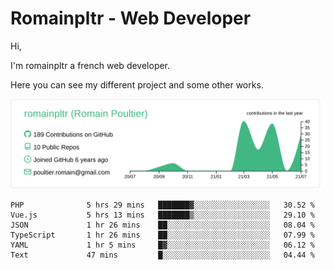 # Romainpltr - Web Developer

Hi,

I'm romainpltr a french web developer.

Here you can see my different project and some other works.



[![](https://raw.githubusercontent.com/romainpltr/romainpltr/master/profile-summary-card-output/vue/0-profile-details.svg)](https://github.com/vn7n24fzkq/github-profile-summary-cards)

<!--START_SECTION:waka-->

```text
PHP              5 hrs 29 mins   ███████▓░░░░░░░░░░░░░░░░░   30.52 %
Vue.js           5 hrs 13 mins   ███████▒░░░░░░░░░░░░░░░░░   29.10 %
JSON             1 hr 26 mins    ██░░░░░░░░░░░░░░░░░░░░░░░   08.04 %
TypeScript       1 hr 26 mins    ██░░░░░░░░░░░░░░░░░░░░░░░   07.99 %
YAML             1 hr 5 mins     █▓░░░░░░░░░░░░░░░░░░░░░░░   06.12 %
Text             47 mins         █░░░░░░░░░░░░░░░░░░░░░░░░   04.44 %
```

<!--END_SECTION:waka-->
